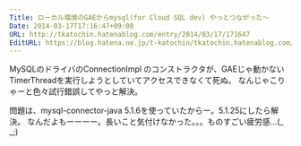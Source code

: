 ```yaml
---
Title: ローカル環境のGAEからmysql(for Cloud SQL dev) やっとつながった〜
Date: 2014-03-17T17:16:47+09:00
URL: http://tkatochin.hatenablog.com/entry/2014/03/17/171647
EditURL: https://blog.hatena.ne.jp/t-katochin/tkatochin.hatenablog.com/atom/entry/12921228815720124088
---
```


MySQLのドライバのConnectionImpl のコンストラクタが、GAEじゃ動かないTimerThreadを実行しようとしていてアクセスできなくて死ぬ。
なんじゃこりゃーと色々試行錯誤してやっと解決。

問題は、mysql-connector-java 5.1.6を使っていたからー。5.1.25にしたら解決。
なんだよもーーーー。長いこと気付けなかった。。。ものすごい疲労感…(_ _;)
